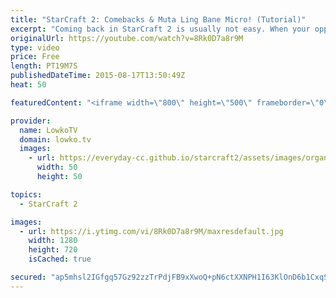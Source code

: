 ```yaml
---
title: "StarCraft 2: Comebacks & Muta Ling Bane Micro! (Tutorial)"
excerpt: "Coming back in StarCraft 2 is usually not easy. When your opponent gains a massive advantage early on, they will be able to carry that advantage to the mid game. However, every now and then you will find yourself being behind and still able to come back. In this video I go over the different ways to"
originalUrl: https://youtube.com/watch?v=8Rk0D7a8r9M
type: video
price: Free
length: PT19M7S
publishedDateTime: 2015-08-17T13:50:49Z
heat: 50

featuredContent: "<iframe width=\"800\" height=\"500\" frameborder=\"0\" src=\"https://www.youtube.com/embed/8Rk0D7a8r9M\" allow=\"accelerometer; autoplay; encrypted-media; gyroscope; picture-in-picture\" allowfullscreen></iframe>"

provider:
  name: LowkoTV
  domain: lowko.tv
  images:
    - url: https://everyday-cc.github.io/starcraft2/assets/images/organizations/lowko.tv-50x50.jpg
      width: 50
      height: 50

topics:
  - StarCraft 2

images:
  - url: https://i.ytimg.com/vi/8Rk0D7a8r9M/maxresdefault.jpg
    width: 1280
    height: 720
    isCached: true

secured: "ap5mhsl2IGfgq57Gz92zzTrPdjFB9xXwoQ+pN6ctXXNPH1I63KlOnD6b1CxqSgovV8YOwByZa/SHUBj6DuQGv71j5q2lGjw1bSN+fZi0Gum2fl5Ms08jAj1pnO4Ihgre+JafdXbqwWCuABp92mm28bjKzEWCA7h9cHzy9kGYnnR5z1LPgtSPzxdhkCedWW6O9wcHeR3kyH/qRHi+SPq596DZN7BTUUxsH4MMqG6gkIWFvgQnE+W4yOhuRS0J4iostJulbQfDClLotRN5zppcIgTwHztxqeQ/FfKxqBOZgSPqhZXxIkU/g7Kr8MxDixJj4vU0mE/WmI9/oXEbX0qzAVUavPVNV1EQ/qswgbHMR4TaVsCvE+E7OSQvYEU9by6gfQyObgyRdJwznTsf2f/Z5xytaXZ/evg1j2CSD65dz/8=;tIraytZavvEjFJK3r3WzUA=="
---
```


